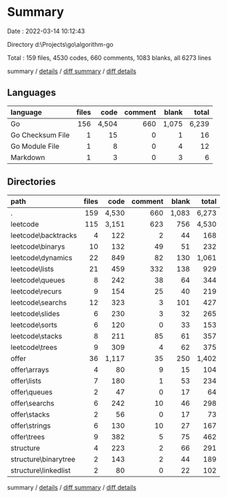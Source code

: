 # Summary

Date : 2022-03-14 10:12:43

Directory d:\Projects\go\algorithm-go

Total : 159 files,  4530 codes, 660 comments, 1083 blanks, all 6273 lines

summary / [details](details.md) / [diff summary](diff.md) / [diff details](diff-details.md)

## Languages
| language | files | code | comment | blank | total |
| :--- | ---: | ---: | ---: | ---: | ---: |
| Go | 156 | 4,504 | 660 | 1,075 | 6,239 |
| Go Checksum File | 1 | 15 | 0 | 1 | 16 |
| Go Module File | 1 | 8 | 0 | 4 | 12 |
| Markdown | 1 | 3 | 0 | 3 | 6 |

## Directories
| path | files | code | comment | blank | total |
| :--- | ---: | ---: | ---: | ---: | ---: |
| . | 159 | 4,530 | 660 | 1,083 | 6,273 |
| leetcode | 115 | 3,151 | 623 | 756 | 4,530 |
| leetcode\backtracks | 4 | 122 | 2 | 44 | 168 |
| leetcode\binarys | 10 | 132 | 49 | 51 | 232 |
| leetcode\dynamics | 22 | 849 | 82 | 130 | 1,061 |
| leetcode\lists | 21 | 459 | 332 | 138 | 929 |
| leetcode\queues | 8 | 242 | 38 | 64 | 344 |
| leetcode\recurs | 9 | 154 | 25 | 40 | 219 |
| leetcode\searchs | 12 | 323 | 3 | 101 | 427 |
| leetcode\slides | 6 | 230 | 3 | 32 | 265 |
| leetcode\sorts | 6 | 120 | 0 | 33 | 153 |
| leetcode\stacks | 8 | 211 | 85 | 61 | 357 |
| leetcode\trees | 9 | 309 | 4 | 62 | 375 |
| offer | 36 | 1,117 | 35 | 250 | 1,402 |
| offer\arrays | 4 | 80 | 9 | 15 | 104 |
| offer\lists | 7 | 180 | 1 | 53 | 234 |
| offer\queues | 2 | 47 | 0 | 17 | 64 |
| offer\searchs | 6 | 242 | 10 | 46 | 298 |
| offer\stacks | 2 | 56 | 0 | 17 | 73 |
| offer\strings | 6 | 130 | 10 | 27 | 167 |
| offer\trees | 9 | 382 | 5 | 75 | 462 |
| structure | 4 | 223 | 2 | 66 | 291 |
| structure\binarytree | 2 | 143 | 2 | 44 | 189 |
| structure\linkedlist | 2 | 80 | 0 | 22 | 102 |

summary / [details](details.md) / [diff summary](diff.md) / [diff details](diff-details.md)